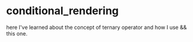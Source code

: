 # conditional_rendering
here I've learned about the concept of ternary operator and how I use &amp;&amp; this one.
